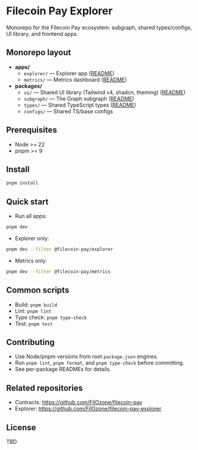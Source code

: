 # Filecoin Pay Explorer

Monorepo for the Filecoin Pay ecosystem: subgraph, shared types/configs, UI library, and frontend apps.

## Monorepo layout

- **apps/**
  - `explorer/` — Explorer app ([README](apps/explorer/README.md))
  - `metrics/` — Metrics dashboard ([README](apps/metrics/README.md))
- **packages/**
  - `ui/` — Shared UI library (Tailwind v4, shadcn, theming) ([README](packages/ui/README.md))
  - `subgraph/` — The Graph subgraph ([README](packages/subgraph/README.md))
  - `types/` — Shared TypeScript types ([README](packages/types/README.md))
  - `configs/` — Shared TS/base configs

## Prerequisites

- Node >= 22
- pnpm >= 9

## Install

```sh
pnpm install
```

## Quick start

- Run all apps:
```sh
pnpm dev
```
- Explorer only:
```sh
pnpm dev --filter @filecoin-pay/explorer
```
- Metrics only:
```sh
pnpm dev --filter @filecoin-pay/metrics
```

## Common scripts

- Build: `pnpm build`
- Lint: `pnpm lint`
- Type check: `pnpm type-check`
- Test: `pnpm test`

## Contributing

- Use Node/pnpm versions from root `package.json` engines.
- Run `pnpm lint`, `pnpm format`, and `pnpm type-check` before committing.
- See per-package READMEs for details.

## Related repositories

- Contracts: https://github.com/FilOzone/filecoin-pay
- Explorer: https://github.com/FilOzone/filecoin-pay-explorer

## License

TBD

